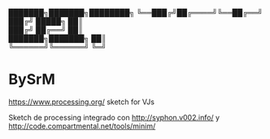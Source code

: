 ███████╗███████╗████████╗
╚══███╔╝██╔════╝╚══██╔══╝
  ███╔╝ █████╗     ██║   
 ███╔╝  ██╔══╝     ██║   
███████╗███████╗   ██║   
╚══════╝╚══════╝   ╚═╝                           

BySrM
=====

https://www.processing.org/ sketch for VJs


Sketch de processing integrado con http://syphon.v002.info/ y http://code.compartmental.net/tools/minim/